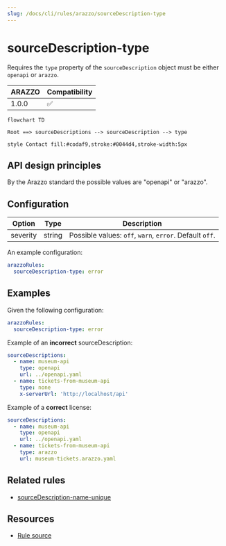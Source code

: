 ```yaml
---
slug: /docs/cli/rules/arazzo/sourceDescription-type
---
```


# sourceDescription-type

Requires the `type` property of the `sourceDescription` object must be either `openapi` or `arazzo`.

| ARAZZO | Compatibility |
| ------ | ------------- |
| 1.0.0  | ✅            |

```mermaid
flowchart TD

Root ==> sourceDescriptions --> sourceDescription --> type

style Contact fill:#codaf9,stroke:#0044d4,stroke-width:5px
```

## API design principles

By the Arazzo standard the possible values are "openapi" or "arazzo".

## Configuration

| Option   | Type   | Description                                             |
| -------- | ------ | ------------------------------------------------------- |
| severity | string | Possible values: `off`, `warn`, `error`. Default `off`. |

An example configuration:

```yaml
arazzoRules:
  sourceDescription-type: error
```

## Examples

Given the following configuration:

```yaml
arazzoRules:
  sourceDescription-type: error
```

Example of an **incorrect** sourceDescription:

```yaml Object example
sourceDescriptions:
  - name: museum-api
    type: openapi
    url: ../openapi.yaml
  - name: tickets-from-museum-api
    type: none
    x-serverUrl: 'http://localhost/api'
```

Example of a **correct** license:

```yaml Object example
sourceDescriptions:
  - name: museum-api
    type: openapi
    url: ../openapi.yaml
  - name: tickets-from-museum-api
    type: arazzo
    url: museum-tickets.arazzo.yaml
```

## Related rules

- [sourceDescription-name-unique](./sourceDescriptions-name-unique.md)

## Resources

- [Rule source](https://github.com/Redocly/redocly-cli/blob/main/packages/core/src/rules/arazzo/sourceDescription-type.ts)

